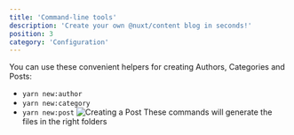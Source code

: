 ```yaml
---
title: 'Command-line tools'
description: 'Create your own @nuxt/content blog in seconds!'
position: 3
category: 'Configuration'
---
```

You can use these convenient helpers for creating Authors, Categories and Posts:

- `yarn new:author`
- `yarn new:category`
- `yarn new:post`
![Creating a Post](https://user-images.githubusercontent.com/12644599/93211098-0b32fa00-f761-11ea-9e33-ebe617dc1ae9.gif)
These commands will generate the files in the right folders